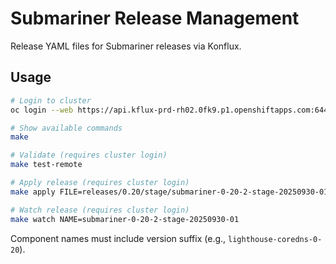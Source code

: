 # Submariner Release Management

Release YAML files for Submariner releases via Konflux.

## Usage

```bash
# Login to cluster
oc login --web https://api.kflux-prd-rh02.0fk9.p1.openshiftapps.com:6443/

# Show available commands
make

# Validate (requires cluster login)
make test-remote

# Apply release (requires cluster login)
make apply FILE=releases/0.20/stage/submariner-0-20-2-stage-20250930-01.yaml

# Watch release (requires cluster login)
make watch NAME=submariner-0-20-2-stage-20250930-01
```

Component names must include version suffix (e.g., `lighthouse-coredns-0-20`).
